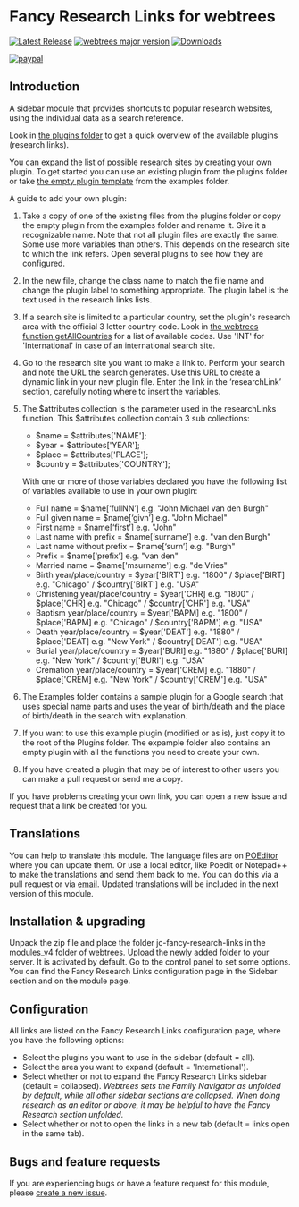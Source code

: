 Fancy Research Links for webtrees
=================================

[![Latest Release](https://img.shields.io/github/release/JustCarmen/webtrees-fancy-research-links.svg)][1]
[![webtrees major version](https://img.shields.io/badge/webtrees-v2.1.x-green)][2]
[![Downloads](https://img.shields.io/github/downloads/JustCarmen/webtrees-fancy-research-links/total.svg)]()

[![paypal](https://www.paypalobjects.com/en_US/i/btn/btn_donateCC_LG.gif)](https://www.paypal.com/cgi-bin/webscr?cmd=_donations&business=XPBC2W85M38AS&item_name=webtrees%20modules%20by%20JustCarmen&currency_code=EUR)

Introduction
-----------
A sidebar module that provides shortcuts to popular research websites, using the individual data as a search reference.

Look in [the plugins folder][3] to get a quick overview of the available plugins (research links).

You can expand the list of possible research sites by creating your own plugin. To get started you can use an existing plugin from the plugins folder or take [the empty plugin template][4] from the examples folder.

A guide to add your own plugin:

1. Take a copy of one of the existing files from the plugins folder or copy the empty plugin from the examples folder and rename it. Give it a recognizable name. Note that not all plugin files are exactly the same. Some use more variables than others. This depends on the research site to which the link refers. Open several plugins to see how they are configured.
2. In the new file, change the class name to match the file name and change the plugin label to something appropriate. The plugin label is the text used in the research links lists.
3. If a search site is limited to a particular country, set the plugin's research area with the official 3 letter country code. Look in [the webtrees function getAllCountries][5] for a list of available codes. Use 'INT' for 'International' in case of an international search site.
4. Go to the research site you want to make a link to. Perform your search and note the URL the search generates. Use this URL to create a dynamic link in your new plugin file. Enter the link in the ‘researchLink’ section, carefully noting where to insert the variables.
5. The $attributes collection is the parameter used in the researchLinks function. This $attributes collection contain 3 sub collections:
   - $name = $attributes['NAME'];
   - $year = $attributes['YEAR'];
   - $place = $attributes['PLACE'];
   - $country = $attributes['COUNTRY'];

   With one or more of those variables declared you have the following list of variables available to use in your own plugin:
   - Full name = $name[‘fullNN’] e.g. "John Michael van den Burgh"
   - Full given name = $name[‘givn’] e.g. "John Michael"
   - First name = $name[‘first’] e.g. "John"
   - Last name with prefix = $name[‘surname’] e.g. "van den Burgh"
   - Last name without prefix = $name[‘surn’] e.g. "Burgh"
   - Prefix = $name[‘prefix’] e.g. "van den"
   - Married name	= $name['msurname'] e.g. "de Vries"
   - Birth year/place/country = $year['BIRT'] e.g. "1800" / $place['BIRT]	e.g. "Chicago" / $country['BIRT'] e.g. "USA"
   - Christening year/place/country = $year['CHR]	e.g. "1800" / $place['CHR]	e.g. "Chicago" / $country['CHR'] e.g. "USA"
   - Baptism year/place/country = $year['BAPM]	e.g. "1800" / $place['BAPM]	e.g. "Chicago" / $country['BAPM'] e.g. "USA"
   - Death year/place/country = $year['DEAT'] e.g. "1880" / $place['DEAT]	e.g. "New York" / $country['DEAT'] e.g. "USA"
   - Burial year/place/country = $year['BURI] e.g. "1880" / $place['BURI]	e.g. "New York" / $country['BURI'] e.g. "USA"
   - Cremation year/place/country = $year['CREM] e.g. "1880" / $place['CREM]	e.g. "New York" / $country['CREM'] e.g. "USA"
6. The Examples folder contains a sample plugin for a Google search that uses special name parts and uses the year of birth/death and the place of birth/death in the search with explanation.
7. If you want to use this example plugin (modified or as is), just copy it to the root of the Plugins folder. The expample folder also contains an empty plugin with all the functions you need to create your own.
8. If you have created a plugin that may be of interest to other users you can make a pull request or send me a copy.

If you have problems creating your own link, you can open a new issue and request that a link be created for you.

Translations
------------
You can help to translate this module. The language files are on [POEditor][6] where you can update them. Or use a local editor, like Poedit or Notepad++ to make the translations and send them back to me. You can do this via a pull request or via [email][7]. Updated translations will be included in the next version of this module.

Installation & upgrading
------------------------
Unpack the zip file and place the folder jc-fancy-research-links in the modules_v4 folder of webtrees. Upload the newly added folder to your server. It is activated by default. Go to the control panel to set some options. You can find the Fancy Research Links configuration page in the Sidebar section and on the module page.

Configuration
------------------------
All links are listed on the Fancy Research Links configuration page, where you have the following options:
- Select the plugins you want to use in the sidebar (default = all).
- Select the area you want to expand (default = 'International').
- Select whether or not to expand the Fancy Research Links sidebar (default = collapsed).
   _Webtrees sets the Family Navigator as unfolded by default, while all other sidebar sections are collapsed. When doing research as an editor or above, it may be helpful to have the Fancy Research section unfolded._
- Select whether or not to open the links in a new tab (default = links open in the same tab).

Bugs and feature requests
-------------------------
If you are experiencing bugs or have a feature request for this module, please [create a new issue][8].

 [1]: https://github.com/JustCarmen/webtrees-fancy-research-links/releases/latest
 [2]: https://webtrees.net/
 [3]: https://github.com/JustCarmen/webtrees-fancy-research-links/tree/main/plugins
 [4]: https://github.com/JustCarmen/webtrees-fancy-research-links/blob/main/plugins/example/EmptyPlugin.php
 [5]: https://github.com/fisharebest/webtrees/blob/main/app/Statistics/Service/CountryService.php
 [6]: https://poeditor.com/join/project?hash=VLrxy3AG3A
 [7]: mailto:carmen@justcarmen.nl
 [8]: https://github.com/JustCarmen/webtrees-fancy-research-links/issues?state=open

